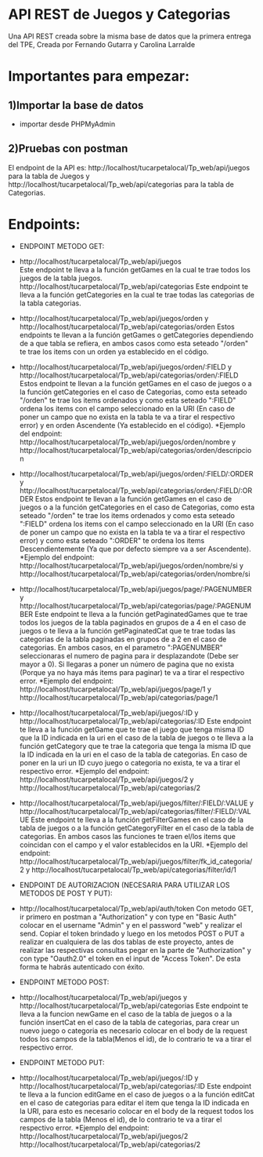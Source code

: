 # API REST de Juegos y Categorias
Una API REST creada sobre la misma base de datos que la primera entrega del TPE, Creada por Fernando Gutarra y Carolina Larralde

# Importantes para empezar:
## 1)Importar la base de datos
- importar desde PHPMyAdmin


## 2)Pruebas con postman
El endpoint de la API es: http://localhost/tucarpetalocal/Tp_web/api/juegos para la tabla de Juegos y http://localhost/tucarpetalocal/Tp_web/api/categorias para la tabla de Categorias.

# Endpoints:
- ENDPOINT METODO GET:

- http://localhost/tucarpetalocal/Tp_web/api/juegos  
    Este endpoint te lleva a la función getGames en la cual te trae todos los juegos de la tabla juegos.
  http://localhost/tucarpetalocal/Tp_web/api/categorias
    Este endpoint te lleva a la función getCategories en la cual te trae todas las categorias de la tabla categorias.

- http://localhost/tucarpetalocal/Tp_web/api/juegos/orden 
    y
  http://localhost/tucarpetalocal/Tp_web/api/categorias/orden
    Estos endpoints te llevan a la función getGames  o getCategories dependiendo de a que tabla se refiera, en ambos casos como esta seteado "/orden" te trae los items con un orden ya establecido en el código. 

- http://localhost/tucarpetalocal/Tp_web/api/juegos/orden/:FIELD
    y
  http://localhost/tucarpetalocal/Tp_web/api/categorias/orden/:FIELD
    Estos endpoint te llevan a la función getGames en el caso de juegos o a la función getCategories en el caso de Categorias, como esta seteado "/orden" te trae los items ordenados y como esta seteado ":FIELD" ordena los items con el campo seleccionado en la URI (En caso de poner un campo que no exista en la tabla te va a tirar el respectivo error) y en orden Ascendente (Ya establecido en el código). 
        *Ejemplo del endpoint: 
            http://localhost/tucarpetalocal/Tp_web/api/juegos/orden/nombre
            y
            http://localhost/tucarpetalocal/Tp_web/api/categorias/orden/descripcion

- http://localhost/tucarpetalocal/Tp_web/api/juegos/orden/:FIELD/:ORDER
    y
  http://localhost/tucarpetalocal/Tp_web/api/categorias/orden/:FIELD/:ORDER
    Estos endpoint te llevan a la función getGames en el caso de juegos o a la función getCategories en el caso de Categorias, como esta seteado "/orden" te trae los items ordenados y como esta seteado ":FIELD" ordena los items con el campo seleccionado en la URI (En caso de poner un campo que no exista en la tabla te va a tirar el respectivo error) y como esta seteado ":ORDER" te ordena los items Descendientemente (Ya que por defecto siempre va a ser Ascendente). 
        *Ejemplo del endpoint: 
            http://localhost/tucarpetalocal/Tp_web/api/juegos/orden/nombre/si
             y
            http://localhost/tucarpetalocal/Tp_web/api/categorias/orden/nombre/si

- http://localhost/tucarpetalocal/Tp_web/api/juegos/page/:PAGENUMBER
  y
  http://localhost/tucarpetalocal/Tp_web/api/categorias/page/:PAGENUMBER
    Este endpoint te lleva a la función getPaginatedGames que te trae todos los juegos de la tabla paginados en grupos de a 4 en el caso de juegos o te lleva a la función getPaginatedCat que te trae todas las categorias de la tabla paginadas en grupos de a 2 en el caso de categorias. En ambos casos, en el parametro ":PAGENUMBER" seleccionaras el numero de pagina para ir desplazandote (Debe ser mayor a 0). Si llegaras a poner un número de pagina que no exista (Porque ya no haya más items para paginar) te va a tirar el respectivo error.
        *Ejemplo del endpoint: 
            http://localhost/tucarpetalocal/Tp_web/api/juegos/page/1
            y
            http://localhost/tucarpetalocal/Tp_web/api/categorias/page/1


- http://localhost/tucarpetalocal/Tp_web/api/juegos/:ID
  y 
  http://localhost/tucarpetalocal/Tp_web/api/categorias/:ID
    Este endpoint te lleva a la función getGame que te trae el juego que tenga misma ID que la ID indicada en la uri en el caso de la tabla de juegos o te lleva a la función getCategory que te trae la categoria que tenga la misma ID que la ID indicada en la uri en el caso de la tabla de categorias. En caso de poner en la uri un ID cuyo juego o categoria no exista, te va a tirar el respectivo error.
        *Ejemplo del endpoint: 
            http://localhost/tucarpetalocal/Tp_web/api/juegos/2
            y
            http://localhost/tucarpetalocal/Tp_web/api/categorias/2

- http://localhost/tucarpetalocal/Tp_web/api/juegos/filter/:FIELD/:VALUE
  y 
  http://localhost/tucarpetalocal/Tp_web/api/categorias/filter/:FIELD/:VALUE
    Este endpoint te lleva a la función getFilterGames en el caso de la tabla de juegos o a la función getCategoryFilter en el caso de la tabla de categorias. En ambos casos las funciones te traen el/los items que coincidan con el campo y el valor establecidos en la URI.
        *Ejemplo del endpoint: 
            http://localhost/tucarpetalocal/Tp_web/api/juegos/filter/fk_id_categoria/2
            y
            http://localhost/tucarpetalocal/Tp_web/api/categorias/filter/id/1


- ENDPOINT DE AUTORIZACION (NECESARIA PARA UTILIZAR LOS METODOS DE POST Y PUT):

- http://localhost/tucarpetalocal/Tp_web/api/auth/token 
    Con metodo GET, ir primero en postman a "Authorization" y con type en "Basic Auth" colocar en el username "Admin" y en el password "web" y realizar el send. Copiar el token brindado y luego en los metodos POST o PUT a realizar en cualquiera de las dos tablas de este proyecto, antes de realizar las respectivas consultas pegar en la parte de "Authorization" y con type "Oauth2.0" el token en el input de "Access Token". De esta forma te habrás autenticado con éxito.


- ENDPOINT METODO POST:

- http://localhost/tucarpetalocal/Tp_web/api/juegos
  y
  http://localhost/tucarpetalocal/Tp_web/api/categorias 
    Este endpoint te lleva a la funcion newGame en el caso de la tabla de juegos o a la función insertCat en el caso de la tabla de categorias, para crear un nuevo juego o categoria es necesario colocar en el body de la request todos los campos de la tabla(Menos el id), de lo contrario te va a tirar el respectivo error.

- ENDPOINT METODO PUT: 

- http://localhost/tucarpetalocal/Tp_web/api/juegos/:ID
  y
  http://localhost/tucarpetalocal/Tp_web/api/categorias/:ID
    Este endpoint te lleva a la funcion editGame en el caso de juegos o a la función editCat en el caso de categorias para editar el item que tenga la ID indicada en la URI, para esto es necesario colocar en el body de la request todos los campos de la tabla (Menos el id), de lo contrario te va a tirar el respectivo error.
        *Ejemplo del endpoint: 
            http://localhost/tucarpetalocal/Tp_web/api/juegos/2
            http://localhost/tucarpetalocal/Tp_web/api/categorias/2

